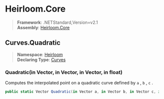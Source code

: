 # Heirloom.Core

> **Framework**: .NETStandard,Version=v2.1  
> **Assembly**: [Heirloom.Core][0]  

## Curves.Quadratic

> **Namespace**: [Heirloom][0]  
> **Declaring Type**: [Curves][1]  

### Quadratic(in Vector, in Vector, in Vector, in float)

Computes the interpolated point on a quadratic curve defined by `a` , `b` , `c` .

```cs
public static Vector Quadratic(in Vector a, in Vector b, in Vector c, in float t)
```

[0]: ../../../Heirloom.Core.md
[1]: ../Curves.md
